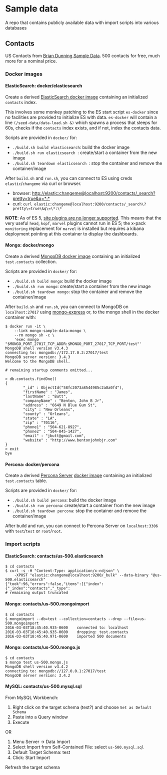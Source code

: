 # Sample data

A repo that contains publicly available data with import scripts into various databases

## Contacts

US Contacts from [Brian Dunning Sample Data](https://www.briandunning.com/sample-data/). 500 contacts for free, much more for a nominal price.

### Docker images

#### ElasticSearch: docker/elasticsearch

Create a derived [ElasticSearch docker image](https://www.elastic.co/guide/en/elasticsearch/reference/current/docker.html) containing an initialized `contacts` index.

This involves some monkey patching to the ES start script `es-docker` since no facilities are provided to initialize ES with data. `es-docker` will contain a line `(/seed-data/data-load.sh &)` which spawns a process that sleeps for 60s, checks if the `contacts` index exists, and if not, index the contacts data.

Scripts are provided in `docker/` for:

* `./build.sh build elasticsearch`: build the docker image
* `./build.sh run elasticsearch `: create/start a container from the new image
* `./build.sh teardown elasticsearch `: stop the container and remove the container/image

After `build.sh` and `run.sh`, you can connect to ES using creds `elastic`/`changeme` via curl or browser.

* browser: [http://elastic:changeme@localhost:9200/contacts/_search?pretty=true&q=\*:\*](http://elastic:changeme@localhost:9200/contacts/_search?pretty=true&q=*:*)
* curl: `curl elastic:changeme@localhost:9200/contacts/_search\?pretty\=true\&q\=\*:\*`

**NOTE**: As of ES 5, [site plugins are no longer supported](https://www.elastic.co/blog/running-site-plugins-with-elasticsearch-5-0). This means that the very useful `head`, `kopf`, `marvel` plugins cannot run in ES 5; the x-pack `monitoring` replacement for `marvel` is installed but requires a kibana deployment pointing at this container to display the dashboards. 

#### Mongo: docker/mongo

Create a derived [MongoDB docker image](https://hub.docker.com/_/mongo/) containing an initialized `test.contacts` collection.

Scripts are provided in `docker/` for:

* `./build.sh build mongo`: build the docker image
* `./build.sh run mongo`: create/start a container from the new image
* `./build.sh teardown mongo`: stop the container and remove the container/image

After `build.sh` and `run.sh`, you can connect to MongoDB on `localhost:27017` using [mongo-express](https://github.com/mongo-express/mongo-express) or, to the mongo shell in the docker container with:

```shell
$ docker run -it \
    --link mongo-sample-data:mongo \
    --rm mongo sh -c \
    'exec mongo "$MONGO_PORT_27017_TCP_ADDR:$MONGO_PORT_27017_TCP_PORT/test"'
MongoDB shell version v3.4.3
connecting to: mongodb://172.17.0.2:27017/test
MongoDB server version: 3.4.3
Welcome to the MongoDB shell.

# remaining startup comments omitted...

> db.contacts.findOne()
{
        "_id" : ObjectId("58fc2073a8544985c2a8a0f4"),
        "firstName" : "James",
        "lastName" : "Butt",
        "companyName" : "Benton, John B Jr",
        "address" : "6649 N Blue Gum St",
        "city" : "New Orleans",
        "county" : "Orleans",
        "state" : "LA",
        "zip" : "70116",
        "phone1" : "504-621-8927",
        "phone2" : "504-845-1427",
        "email" : "jbutt@gmail.com",
        "website" : "http://www.bentonjohnbjr.com"
}
> exit
bye
```


#### Percona: docker/percona

Create a derived [Percona Server](https://www.percona.com/software/mysql-database/percona-server) [docker image](https://hub.docker.com/_/percona/) containing an initialized `test.contacts` table.

Scripts are provided in `docker/` for:

* `./build.sh build percona`: build the docker image
* `./build.sh run percona`: create/start a container from the new image
* `./build.sh teardown percona`: stop the container and remove the container/image

After build and run, you can connect to Percona Server on `localhost:3306` with `test`/`test` or `root`/`root`.

### Import scripts

#### ElasticSearch: contacts/us-500.elasticsearch

```shell
$ cd contacts
$ curl -s -H "Content-Type: application/x-ndjson" \
    -XPOST "elastic:changeme@localhost:9200/_bulk" --data-binary "@us-500.elasticsearch"
{"took":96,"errors":false,"items":[{"index":{"_index":"contacts","_type":
# remaining output truncated
```

#### Mongo: contacts/us-500.mongoimport

```shell
$ cd contacts
$ mongoimport --db=test --collection=contacts --drop --file=us-500.mongoimport
2016-03-03T18:45:40.935-0600	connected to: localhost
2016-03-03T18:45:40.935-0600	dropping: test.contacts
2016-03-03T18:45:40.971-0600	imported 500 documents
```

#### Mongo: contacts/us-500.mongo.js

```shell
$ cd contacts
$ mongo test us-500.mongo.js 
MongoDB shell version v3.4.2
connecting to: mongodb://127.0.0.1:27017/test
MongoDB server version: 3.4.2
```

#### MySQL: contacts/us-500.mysql.sql

From MySQL Workbench: 

1. Right click on the target schema (test?) and choose `Set as Default Schema`
1. Paste into a Query window
1. Execute

OR

1. Menu Server -> Data Import
1. Select Import from Self-Contained File: select `us-500.mysql.sql`
1. Default Target Schema: test
1. Click: Start Import

Refresh the target schema

